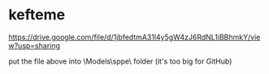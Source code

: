 # kefteme

https://drive.google.com/file/d/1jbfedtmA31l4y5gW4zJ6RdNL1iBBhmkY/view?usp=sharing

put the file above into \Models\sppe\ folder (it's too big for GitHub)
